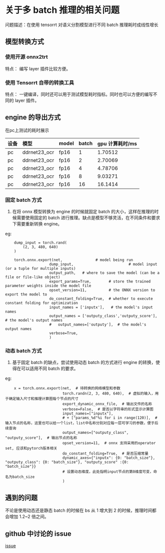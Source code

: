 # **关于多 batch 推理的相关问题**

问题描述：在使用 tensorrt 对语义分割模型进行不同 batch 推理耗时成线性增长

## **模型转换方式**

### **使用开源 onnx2trt**

特点： 编写 layer 插件比较方便。

### **使用 Tensorrt 自带的转换工具**

特点： 一键编译，同时还可以用于测试模型耗时指标。同时也可以方便的编写不同的 layer 插件。

## **engine 的导出方式**

在pc上测试的耗时展示

| 设备 | 模型         | model | batch | gpu 计算耗时/ms |
| :--- | :----------- | :---- | :---- | :-------------- |
| pc   | ddrnet23_ocr | fp16  | 1     | 1.70512         |
| pc   | ddrnet23_ocr | fp16  | 2     | 2.70069         |
| pc   | ddrnet23_ocr | fp16  | 4     | 4.78706         |
| pc   | ddrnet23_ocr | fp16  | 8     | 9.03271         |
| pc   | ddrnet23_ocr | fp16  | 16    | 16.1414         |


### **固定 batch 方式**

1. 在将 onnx 模型转换为 engine 的时候就固定 batch 的大小，这样在推理的时候需要使用固定的 batch 进行推理。缺点是模型不够灵活，在不同条件和要求下需要重新转换 engine。

eg:

```
    dump_input = torch.rand(
        (2, 3, 480, 640)
    )

    torch.onnx.export(net,               # model being run
                    dump_input,                         # model input (or a tuple for multiple inputs)
                    output_path,   # where to save the model (can be a file or file-like object)
                    export_params=True,        # store the trained parameter weights inside the model file
                    opset_version=11,          # the ONNX version to export the model to
                    do_constant_folding=True,  # whether to execute constant folding for optimization
                    input_names = ['inputx'],   # the model's input names
                    output_names = ['outputy_class','outputy_score'], # the model's output names
                    #   output_names=['outputy'],  # the model's output names
                    verbose=True,
                    )
```

### **动态 batch 方式**

1. 基于固定 batch 的缺点，尝试使用动态 batch 的方式进行 engine 的转换，使得在可以适用不同 batch 的要求。

eg:

```
    x = torch.onnx.export(net,  # 待转换的网络模型和参数
                          torch.randn(2, 3, 480, 640),  # 虚拟的输入，用于确定输入尺寸和推理计算图每个节点的尺寸
                          export_dynamic_onnx_file,  # 输出文件的名称
                          verbose=False,  # 是否以字符串的形式显示计算图
                          input_names=["inputx"],
                          # + ["params_%d"%i for i in range(120)],  # 输入节点的名称，这里也可以给一个list，list中名称分别对应每一层可学习的参数，便于后续查询
                          output_names=["outputy_class", "outputy_score"],  # 输出节点的名称
                          opset_version=11,  # onnx 支持采用的operator set, 应该和pytorch版本相关
                          do_constant_folding=True,  # 是否压缩常量
                          dynamic_axes={"inputx": {0: "batch_size"}, "outputy_class": {0: "batch_size"}, "outputy_score" :{0: "batch_size"}}
                          # 设置动态维度，此处指明input节点的第0维度可变，命名为batch_size
                          )
```

## **遇到的问题**

不论是使用动态还是静态 batch 的时候在 bs 从 1 增大到 2 的时候，推理时间都会增加 1.2~2 倍之间。

## **github 中讨论的 issue**

[issue](./issue/trtexec_dynamic_batch_size_Issue976.pdf)
